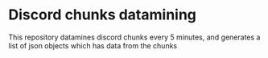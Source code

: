 # Discord chunks datamining

This repository datamines discord chunks every 5 minutes, and generates a list of json objects which has data from the chunks
